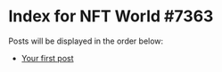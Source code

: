 # Index for NFT World #7363
Posts will be displayed in the order below:

- [Your first post](./001-first.md)

